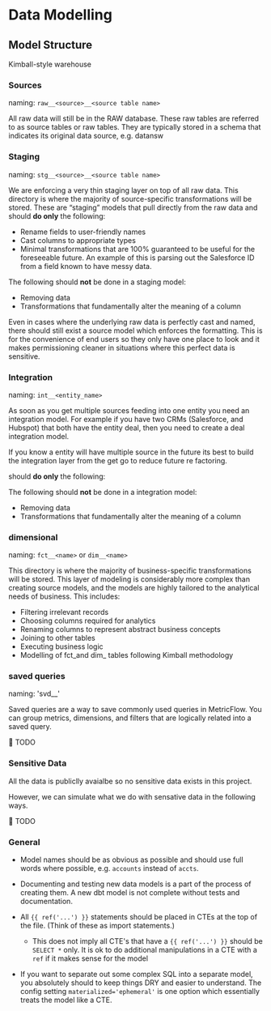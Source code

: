 # Data Modelling
## Model Structure
Kimball-style warehouse

### Sources

naming: `raw__<source>__<source table name>`

All raw data will still be in the RAW database. These raw tables are referred to as source tables or raw tables. They are typically stored in a schema that indicates its original data source, e.g. datansw


### Staging

naming: `stg__<source>__<source table name>`

We are enforcing a very thin staging layer on top of all raw data. This directory is where the majority of source-specific transformations will be stored. These are “staging” models that pull directly from the raw data and should **do only** the following:

- Rename fields to user-friendly names
- Cast columns to appropriate types
- Minimal transformations that are 100% guaranteed to be useful for the foreseeable future. An example of this is parsing out the Salesforce ID from a field known to have messy data.

The following should **not** be done in a staging model:

- Removing data
- Transformations that fundamentally alter the meaning of a column

Even in cases where the underlying raw data is perfectly cast and named, there should still exist a source model which enforces the formatting. This is for the convenience of end users so they only have one place to look and it makes permissioning cleaner in situations where this perfect data is sensitive.




### Integration

naming: `int__<entity_name>`

As soon as you get multiple sources feeding into one entity you need an integration model. For example if you have two CRMs (Salesforce, and Hubspot) that both have the entity deal, then you need to create a deal integration model.

If you know a entity will have multiple source in the future its best to build the integration layer from the get go to reduce future re factoring.

should **do only** the following:

The following should **not** be done in a integration model:

- Removing data
- Transformations that fundamentally alter the meaning of a column

### dimensional

naming: `fct__<name>` or `dim__<name>`

This directory is where the majority of business-specific transformations will be stored. This layer of modeling is considerably more complex than creating source models, and the models are highly tailored to the analytical needs of business. This includes:

- Filtering irrelevant records
- Choosing columns required for analytics
- Renaming columns to represent abstract business concepts
- Joining to other tables
- Executing business logic
- Modelling of fct_and dim_ tables following Kimball methodology

### saved queries

naming: 'svd__<analytics use case>'

Saved queries are a way to save commonly used queries in MetricFlow. You can group metrics, dimensions, and filters that are logically related into a saved query.

🚧 TODO


### Sensitive Data

All the data is publiclly avaialbe so no sensitive data exists in this project.

However, we can simulate what we do with sensative data in the following ways.

🚧 TODO


### General

- Model names should be as obvious as possible and should use full words where possible, e.g. `accounts` instead of `accts`.

- Documenting and testing new data models is a part of the process of creating them. A new dbt model is not complete without tests and documentation.


- All `{{ ref('...') }}` statements should be placed in CTEs at the top of the file. (Think of these as import statements.)
    - This does not imply all CTE's that have a `{{ ref('...') }}` should be `SELECT *` only. It is ok to do additional manipulations in a CTE with a `ref` if it makes sense for the model

- If you want to separate out some complex SQL into a separate model, you absolutely should to keep things DRY and easier to understand. The config setting `materialized='ephemeral'` is one option which essentially treats the model like a CTE.

